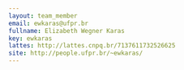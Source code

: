 ```yaml
---
layout: team_member
email: ewkaras@ufpr.br
fullname: Elizabeth Wegner Karas
key: ewkaras
lattes: http://lattes.cnpq.br/7137611732526625
site: http://people.ufpr.br/~ewkaras/
---
```


